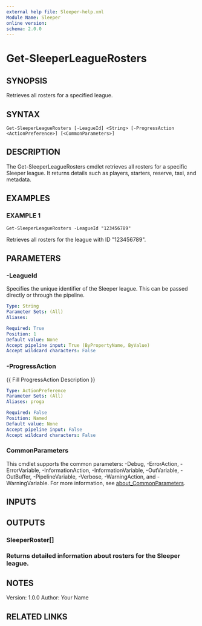 ```yaml
---
external help file: Sleeper-help.xml
Module Name: Sleeper
online version:
schema: 2.0.0
---
```


# Get-SleeperLeagueRosters

## SYNOPSIS
Retrieves all rosters for a specified league.

## SYNTAX

```
Get-SleeperLeagueRosters [-LeagueId] <String> [-ProgressAction <ActionPreference>] [<CommonParameters>]
```

## DESCRIPTION
The Get-SleeperLeagueRosters cmdlet retrieves all rosters for a specific Sleeper league. 
It returns details such as players, starters, reserve, taxi, and metadata.

## EXAMPLES

### EXAMPLE 1
```
Get-SleeperLeagueRosters -LeagueId "123456789"
```

Retrieves all rosters for the league with ID "123456789".

## PARAMETERS

### -LeagueId
Specifies the unique identifier of the Sleeper league.
This can be passed directly or through the pipeline.

```yaml
Type: String
Parameter Sets: (All)
Aliases:

Required: True
Position: 1
Default value: None
Accept pipeline input: True (ByPropertyName, ByValue)
Accept wildcard characters: False
```

### -ProgressAction
{{ Fill ProgressAction Description }}

```yaml
Type: ActionPreference
Parameter Sets: (All)
Aliases: proga

Required: False
Position: Named
Default value: None
Accept pipeline input: False
Accept wildcard characters: False
```

### CommonParameters
This cmdlet supports the common parameters: -Debug, -ErrorAction, -ErrorVariable, -InformationAction, -InformationVariable, -OutVariable, -OutBuffer, -PipelineVariable, -Verbose, -WarningAction, and -WarningVariable. For more information, see [about_CommonParameters](http://go.microsoft.com/fwlink/?LinkID=113216).

## INPUTS

## OUTPUTS

### SleeperRoster[]
### Returns detailed information about rosters for the Sleeper league.
## NOTES
Version: 1.0.0
Author: Your Name

## RELATED LINKS
